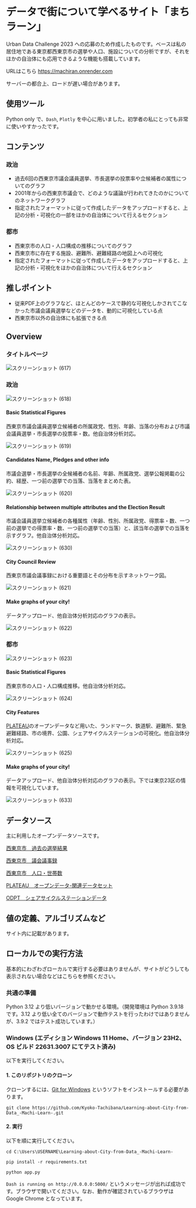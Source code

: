 # データで街について学べるサイト「まちラーン」
Urban Data Challenge 2023 への応募のため作成したものです。ベースは私の居住地である東京都西東京市の選挙や人口、施設についての分析ですが、それをほかの自治体にも応用できるような機能も搭載しています。

URLはこちら https://machiran.onrender.com

サーバーの都合上、ロードが遅い場合があります。


## 使用ツール
Python only で、`Dash`, `Plotly` を中心に用いました。初学者の私にとっても非常に使いやすかったです。


## コンテンツ
### 政治
+ 過去6回の西東京市議会議員選挙、市長選挙の投票率や立候補者の属性についてのグラフ
+ 2001年からの西東京市議会で、どのような議論が行われてきたのかについてのネットワークグラフ
+ 指定されたフォーマットに従って作成したデータをアップロードすると、上記の分析・可視化の一部をほかの自治体について行えるセクション

### 都市
+ 西東京市の人口・人口構成の推移についてのグラフ
+ 西東京市に存在する施設、避難所、避難経路の地図上への可視化
+ 指定されたフォーマットに従って作成したデータをアップロードすると、上記の分析・可視化をほかの自治体について行えるセクション


## 推しポイント
+ 従来PDF上のグラフなど、ほとんどのケースで静的な可視化しかされてこなかった市議会議員選挙などのデータを、動的に可視化している点
+ 西東京市以外の自治体にも拡張できる点


## Overview
### タイトルページ
![スクリーンショット (617)](https://github.com/Kyoko-Tachibana/Learning-about-City-from-Data_-Machi-Learn-/assets/156287780/623ab034-d6b1-482b-85fd-500cb460c54d)


### 政治
![スクリーンショット (618)](https://github.com/Kyoko-Tachibana/Learning-about-City-from-Data_-Machi-Learn-/assets/156287780/f9ecc9b9-a054-4445-bdaf-6da2421209ee)


#### Basic Statistical Figures
西東京市議会議員選挙立候補者の所属政党、性別、年齢、当落の分布および市議会議員選挙・市長選挙の投票率・数。他自治体分析対応。

![スクリーンショット (619)](https://github.com/Kyoko-Tachibana/Learning-about-City-from-Data_-Machi-Learn-/assets/156287780/f8c78e07-22f1-4f0f-9f3c-6ead22e3bdd5)


#### Candidates Name, Pledges and other info
市議会選挙・市長選挙の全候補者の名前、年齢、所属政党、選挙公報掲載の公約、経歴、一つ前の選挙での当落、当落をまとめた表。

![スクリーンショット (620)](https://github.com/Kyoko-Tachibana/Learning-about-City-from-Data_-Machi-Learn-/assets/156287780/4e1e687a-0290-4f6c-9390-6159ebc5f394)

#### Relationship between multiple attributes and the Election Result
市議会議員選挙立候補者の各種属性（年齢、性別、所属政党、得票率・数、一つ前の選挙での得票率・数、一つ前の選挙での当落）と、該当年の選挙での当落を示すグラフ。他自治体分析対応。

![スクリーンショット (630)](https://github.com/Kyoko-Tachibana/Learning-about-City-from-Data_-Machi-Learn-/assets/156287780/8aa9bb1e-0ea7-42e7-a15b-2fd522c3c878)


#### City Council Review
西東京市議会議事録における重要語とその分布を示すネットワーク図。

![スクリーンショット (621)](https://github.com/Kyoko-Tachibana/Learning-about-City-from-Data_-Machi-Learn-/assets/156287780/073f6301-0bea-471c-9ae1-2ea9ca14a0d9)


#### Make graphs of your city!
データアップロード、他自治体分析対応のグラフの表示。

![スクリーンショット (622)](https://github.com/Kyoko-Tachibana/Learning-about-City-from-Data_-Machi-Learn-/assets/156287780/21a2977f-5093-40ff-b586-5396f341bf55)


### 都市

![スクリーンショット (623)](https://github.com/Kyoko-Tachibana/Learning-about-City-from-Data_-Machi-Learn-/assets/156287780/770a14e9-f425-4ff5-b806-47e327754656)


#### Basic Statistical Figures
西東京市の人口・人口構成推移。他自治体分析対応。

![スクリーンショット (624)](https://github.com/Kyoko-Tachibana/Learning-about-City-from-Data_-Machi-Learn-/assets/156287780/0221a59b-b95d-4641-af93-eab081786a29)


#### City Features
[PLATEAU](https://www.mlit.go.jp/plateau/)のオープンデータなど用いた、ランドマーク、鉄道駅、避難所、緊急避難経路、市の境界、公園、シェアサイクルステーションの可視化。他自治体分析対応。

![スクリーンショット (625)](https://github.com/Kyoko-Tachibana/Learning-about-City-from-Data_-Machi-Learn-/assets/156287780/c962fb91-3005-4d31-b34f-5898ae0d8849)

#### Make graphs of your city!
データアップロード、他自治体分析対応のグラフの表示。下では東京23区の情報を可視化しています。

![スクリーンショット (633)](https://github.com/Kyoko-Tachibana/Learning-about-City-from-Data_-Machi-Learn-/assets/156287780/773d3201-3ed5-48dc-a5b7-806466fcefe6)



## データソース
主に利用したオープンデータソースです。

[西東京市　過去の選挙結果](https://www.city.nishitokyo.lg.jp/siseizyoho/senkyo/kekka/index.html)

[西東京市　議会議事録](https://www.city.nishitokyo.tokyo.dbsr.jp/index.php/)

[西東京市　人口・世帯数](https://www.city.nishitokyo.lg.jp/siseizyoho/tokei/zinko/index.html)

[PLATEAU　オープンデータ-関連データセット](https://www.mlit.go.jp/plateau/)

[ODPT　シェアサイクルステーションデータ](https://www.odpt.org/2022/06/28/press20220628_bikeshare/)

## 値の定義、アルゴリズムなど
サイト内に記載があります。

## ローカルでの実行方法
基本的にわざわざローカルで実行する必要はありませんが、サイトがどうしても表示されない場合などはこちらを参照ください。

### 共通の準備
Python 3.12 より低いバージョンで動かせる環境。（開発環境は Python 3.9.18 です。3.12 より低い全てのバージョンで動作テストを行ったわけではありませんが、3.9.2 ではテスト成功しています。）

### Windows (エディション	Windows 11 Home、バージョン	23H2、OS ビルド	22631.3007 にてテスト済み)
以下を実行してください。

#### 1. このリポジトリのクローン
クローンするには、[Git for Windows](https://gitforwindows.org/) というソフトをインストールする必要があります。

`git clone https://github.com/Kyoko-Tachibana/Learning-about-City-from-Data_-Machi-Learn-.git`

#### 2. 実行
以下を順に実行してください。

`cd C:\Users\USERNAME\Learning-about-City-from-Data_-Machi-Learn-`

`pip install -r requirements.txt`

`python app.py`

`Dash is running on http://0.0.0.0:5000/` というメッセージが出れば成功です。ブラウザで開いてください。なお、動作が確認されているブラウザは Google Chrome となっています。


